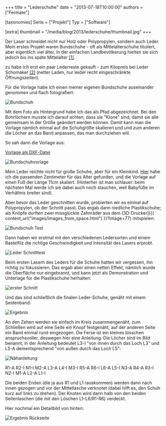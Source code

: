 +++
title = "Lederschuhe"
date = "2013-07-18T10:00:00"
authors = ["Fermate"]

[taxonomies]
Serie = ["Projekt"]
Typ = ["Software"]

[extra]
thumbnail = "/media/blog/2013/lederschuhe/thumbnail.jpg"
+++

Der Laser schneidet nicht nur Holz oder Polypropylen, sondern auch Leder. Mein
erstes Projekt waren Bundschuhe - oft als Mittelalterschuhe tituliert, aber
eigentlich viel älter. In der einfachen Landbevölkerung hielten sie sich jedoch
bis ins späte Mittelalter [\[1\]](http://de.wikipedia.org/wiki/Bundschuh).

zu habe ich erst ein paar Lederreste gekauft - zum Kilopreis bei Leder
Schomaker [\[2\]](http://www.leder-schomaker.de/) (netter Laden, nur leider recht
eingeschränkte Öffnungszeiten).

Für die Vorlage habe ich einen meiner eigenen Bundschuhe auseinander genommen
und flach fotografiert:

![Bundschuh](/media/blog/2013/lederschuhe/0000.jpg)

Mit dem Foto als Hintergrund habe ich das als Pfad abgezeichnet. Bei den
Bohrlöchern musste ich darauf achten, dass sie "Klone" sind, damit sie alle
gemeinsam in der Größe geändert werden können. Damit kann man die Vorlage
nämlich einmal auf die Schuhgröße skalieren und und zum anderen die Löcher an
das Band anpassen, das man durchziehen will.

So sah dann die Vorlage aus:

[Vorlage als DXF-Datei](/media/blog/2013/lederschuhe/schuh.dxf)

![Bundschuhvorlage](/media/blog/2013/lederschuhe/0000.jpg)

Mein Leder reichte nicht für große Schuhe, aber für ein Kleinkind.
[Hier](http://www.ratgeber-babykleidung.de/groesse/babyschuhe-schuhgroesse)
habe ich die passenden Zentimeter für das Alter gefunden, und die Vorlage auf
einen Fuß der Länge 11cm skaliert. (Hinterher ist man schlauer: beim nächsten
Mal werde ich sie dabei auch noch stauchen, weil Babyfüße im Verhältnis breiter
sind).

Aber bevor das Leder geschnitten wurde, probierten wir es einmal auf
Polypropylen, ob der Schnitt passt. Das ergab dann niedliche Plastikschuhe; als
Knöpfe durften zwei missglückte Zahnräder aus dem
[3D-Drucker]({{ content_url("images/images_from_space.html") }}?image=77)
mitspielen:

![Bundschuh Test](/media/blog/2013/lederschuhe/0002.jpg)

Dann haben wir erstmal mit den verschiedenen Ledersorten und einem Bastelfilz
die richtige Geschwindigkeit und Intensität des Lasers erprobt.

![Leder Schnitttest](/media/blog/2013/lederschuhe/0003.jpg)

Beim ersten Lasern des Leders für die Schuhe hatten wir vergessen, ihn richtig zu fokussieren. Das ergab aber einen netten Effekt, nämlich wurde die Oberfläche nur eingebrannt, und kann jetzt als Demonstration und Unterlage für die Plastikschuhe herhalten:

![erster Schnitt](/media/blog/2013/lederschuhe/0004.jpg)

Und das sind schließlich die finalen Leder-Schuhe, genäht mit einem Seidenband:

![Ergebnis](/media/blog/2013/lederschuhe/0005.jpg)

An den Zehen werden sie einfach im Kreis zusammengenäht, zum Schließen wird auf eine Seite ein Knopf festgenäht, auf der anderen Seite ein Band einmal rund eingezogen. Die Ferse ist ein kleines bisschen anspruchsvoller, deswegen hier eine Anleitung. Die Löcher sind im Bild benannt, in der Anleitung bedeutet L3-I "von innen durch das Loch L3" und L5-A dementsprechend "von außen durch das Loch L5":

![Nähanleitung](/media/blog/2013/lederschuhe/0006.jpg)

R1-A R2-I N1-I M2-A L3-A L4-I M3-I R5-A R6-I L6-A L5-I N3-A R4-A R3-I N2-I M1-A L2-A L1-I

Die beiden Enden (die ja aus R1 und L1 rauskommen) werden dann nach innen
gezogen und vor der Mittellasche verknotet (dabei hilft es, den Schuh kurz auf
links zu drehen). Der Knoten wird dann halb von den beiden Seitenlaschen (die
mit den Löschen L1-L6/R1-R6) verdeckt.

Hier nochmal ein Detailbild von hinten:

![Ergebnis Rückseite](/media/blog/2013/lederschuhe/0007.jpg)
